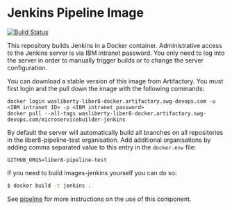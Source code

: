 # Jenkins Pipeline Image
[![Build Status](https://travis.ibm.com/liber8/images-jenkins.svg?token=SLEenfULapEFS7qrDAxj&branch=master)](https://travis.ibm.com/liber8/images-jenkins)

This repository builds Jenkins in a Docker container. Administrative access to the Jenkins server is via IBM intranet password. You only need to log into the server in order to manually trigger builds or to change the server configuration. 

You can download a stable version of this image from Artifactory. You must first login and the pull down the image with the following commands:

```
docker login wasliberty-liber8-docker.artifactory.swg-devops.com -u <IBM intranet ID> -p <IBM intranet password>
docker pull --all-tags wasliberty-liber8-docker.artifactory.swg-devops.com/microservicebuilder-jenkins
```

By default the server will automatically build all branches on all repositories in the liber8-pipeline-test organisation. Add additional organisations by adding comma separated value to this entry in the `docker.env` file:

```
GITHUB_ORGS=liber8-pipeline-test
```

If you need to build images-jenkins yourself you can do so: 

``` sh
$ docker build -t jenkins .
```

See [pipeline](https://github.ibm.com/liber8/pipeline) for more instructions on the use of this component. 
